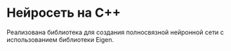 # Нейросеть на С++
Реализована библиотека для создания полносвязной нейронной сети с использованием библиотеки Eigen. 
